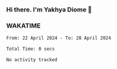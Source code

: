 ### Hi there. I'm Yakhya Diome 👋

### WAKATIME
<!--START_SECTION:waka-->

```txt
From: 22 April 2024 - To: 28 April 2024

Total Time: 0 secs

No activity tracked
```

<!--END_SECTION:waka-->
